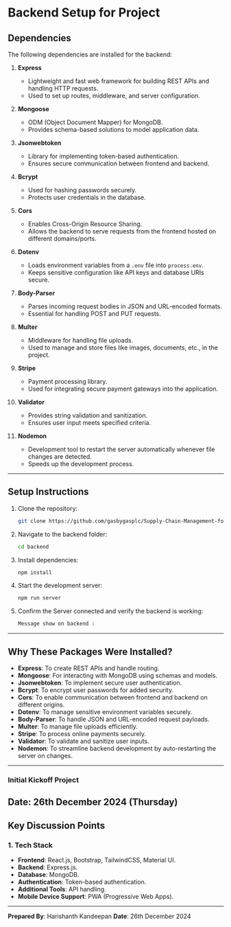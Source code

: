 # **Backend Setup for Project**

## **Dependencies**

The following dependencies are installed for the backend:

1. **Express**
   - Lightweight and fast web framework for building REST APIs and handling HTTP requests.
   - Used to set up routes, middleware, and server configuration.

2. **Mongoose**
   - ODM (Object Document Mapper) for MongoDB.
   - Provides schema-based solutions to model application data.

3. **Jsonwebtoken**
   - Library for implementing token-based authentication.
   - Ensures secure communication between frontend and backend.

4. **Bcrypt**
   - Used for hashing passwords securely.
   - Protects user credentials in the database.

5. **Cors**
   - Enables Cross-Origin Resource Sharing.
   - Allows the backend to serve requests from the frontend hosted on different domains/ports.

6. **Dotenv**
   - Loads environment variables from a `.env` file into `process.env`.
   - Keeps sensitive configuration like API keys and database URIs secure.

7. **Body-Parser**
   - Parses incoming request bodies in JSON and URL-encoded formats.
   - Essential for handling POST and PUT requests.

8. **Multer**
   - Middleware for handling file uploads.
   - Used to manage and store files like images, documents, etc., in the project.

9. **Stripe**
   - Payment processing library.
   - Used for integrating secure payment gateways into the application.

10. **Validator**
    - Provides string validation and sanitization.
    - Ensures user input meets specified criteria.

11. **Nodemon**
    - Development tool to restart the server automatically whenever file changes are detected.
    - Speeds up the development process.

---

## **Setup Instructions**

1. Clone the repository:
   ```bash
   git clone https://github.com/gasbygasplc/Supply-Chain-Management-for-Gas-By-Bas-PLC.git
   ```

2. Navigate to the backend folder:
   ```bash
   cd backend
   ```

3. Install dependencies:
   ```bash
   npm install
   ```

4. Start the development server:
   ```bash
   npm run server
   ```

5. Confirm the Server connected and verify the backend is working:
   ```bash
   Message show on backend : 
   ```

---

## **Why These Packages Were Installed?**

- **Express**: To create REST APIs and handle routing.
- **Mongoose**: For interacting with MongoDB using schemas and models.
- **Jsonwebtoken**: To implement secure user authentication.
- **Bcrypt**: To encrypt user passwords for added security.
- **Cors**: To enable communication between frontend and backend on different origins.
- **Dotenv**: To manage sensitive environment variables securely.
- **Body-Parser**: To handle JSON and URL-encoded request payloads.
- **Multer**: To manage file uploads efficiently.
- **Stripe**: To process online payments securely.
- **Validator**: To validate and sanitize user inputs.
- **Nodemon**: To streamline backend development by auto-restarting the server on changes.

---

### **Initial Kickoff Project**

**Date**: 26th December 2024 (Thursday)  
---

## **Key Discussion Points**

### **1. Tech Stack**
- **Frontend**: React.js, Bootstrap, TailwindCSS, Material UI.
- **Backend**: Express.js.
- **Database**: MongoDB.
- **Authentication**: Token-based authentication.
- **Additional Tools**: API handling.
- **Mobile Device Support**: PWA (Progressive Web Apps).
---

**Prepared By**: Harishanth Kandeepan
**Date**: 26th December 2024